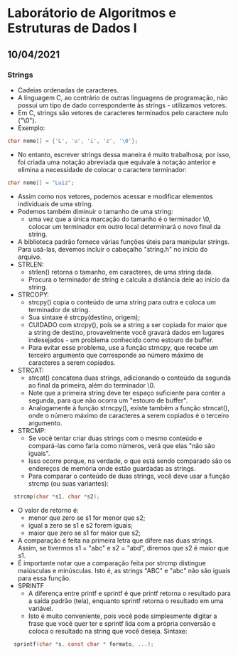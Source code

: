 # Laborátorio de Algoritmos e Estruturas de Dados I

## 10/04/2021

### Strings

- Cadeias ordenadas de caracteres.
- A linguagem C, ao contrário de outras linguagens de programação, não possui um tipo de dado correspondente às strings - utilizamos vetores.
- Em C, strings são vetores de caracteres terminados pelo caractere nulo ("\0").
- Exemplo:

```c
char nome[] = {'L', 'u', 'i', 'z', '\0'};
```

- No entanto, escrever strings dessa maneira é muito trabalhosa; por isso, foi criada uma notação abreviada que equivale à notação anterior e elimina a necessidade de colocar o caractere terminador:

```c
char nome[] = "Luiz";
```

- Assim como nos vetores, podemos acessar e modificar elementos individuais de uma string.
- Podemos também diminuir o tamanho de uma string:
  - uma vez que a única marcação do tamanho é o terminador \0, colocar um terminador em outro local determinará o novo final da string.
- A biblioteca padrão fornece várias funções úteis para manipular strings. Para usá-las, devemos incluir o cabeçalho "string.h" no início do arquivo.
- STRLEN:
  - strlen() retorna o tamanho, em caracteres, de uma string dada.
  - Procura o terminador de string e calcula a distância dele ao início da string.
- STRCOPY:
  - strcpy() copia o conteúdo de uma string para outra e coloca um terminador de string.
  - Sua sintaxe é strcpy(destino, origem);
  - CUIDADO com strcpy(), pois se a string a ser copiada for maior que a string de destino, provavelmente você gravará dados em lugares indesejados - um problema conhecido como estouro de buffer.
  - Para evitar esse problema, use a função strncpy, que recebe um terceiro argumento que corresponde ao número máximo de caracteres a serem copiados.
- STRCAT:
  - strcat() concatena duas strings, adicionando o conteúdo da segunda ao final da primeira, além do terminador \0.
  - Note que a primeira string deve ter espaço suficiente para conter a segunda, para que não ocorra um "estouro de buffer".
  - Analogamente à função strncpy(), existe também a função strncat(), onde o número máximo de caracteres a serem copiados é o terceiro argumento.
- STRCMP:
  - Se você tentar criar duas strings com o mesmo conteúdo e compará-las como faria como números, verá que elas "não são iguais".
  - Isso ocorre porque, na verdade, o que está sendo comparado são os endereços de memória onde estão guardadas as strings.
  - Para comparar o conteúdo de duas strings, você deve usar a função strcmp (ou suas variantes):

```c
  strcmp(char *s1, char *s2);
```

  - O valor de retorno é:
    - menor que zero se s1 for menor que s2;
    - igual a zero se s1 e s2 forem iguais;
    - maior que zero se s1 for maior que s2;
  - A comparação é feita na primeira letra que difere nas duas strings. Assim, se   tivermos s1 = "abc" e s2 = "abd", diremos que s2 é maior que s1.
  - É importante notar que a comparação feita por strcmp distingue maiúsculas e minúsculas. Isto é, as strings "ABC" e "abc" não são iguais para essa função.
- SPRINTF
  - A diferença entre printf e sprintf é que printf retorna o resultado para a saída padrão (tela), enquanto sprintf retorna o resultado em uma variável.
  - Isto é muito conveniente, pois você pode simplesmente digitar a frase que você quer ter e sprintf lida com a própria conversão e coloca o resultado na string que você deseja. Sintaxe:
```c
  sprintf(char *s, const char * formato, ...);
```
